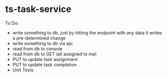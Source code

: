 # ts-task-service

 To Do:

 - write something to db, just by hitting the endpoint with any data it writes a pre-determined change
 - write something to db via api
 - read from db to console
 - read from db to GET (all assigned to me)
 - PUT to update task assignment
 - PUT to update task completion
 - Unit Tests